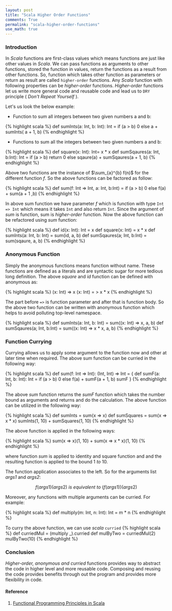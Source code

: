 ```yaml
---
layout: post
title: "Scala Higher Order Functions"
comments: True
permalink: "scala-higher-order-functions"
use_math: true
---
```


### Introduction

In *Scala* functions are first-class values which means functions are just like other values in *Scala*. We can pass functions as arguments to other functions, stored the function in values, return the functions as a result from other functions.
So, function which takes other function as parameters or return as result are called `higher-order` functions. Any *Scala* function with following properties can be *higher-order* functions. *Higher-order* functions let us write more general code and reusable code and lead us to `DRY` principle ( *Don't Repeat Yourself* ).

Let's us look the below example:

- Function to sum all integers between two given numbers a and b:

{% highlight scala %}
  def sumInts(a: Int, b: Int): Int =
    if (a > b) 0 else a + sumInts( a + 1, b)
{% endhighlight %}

- Functions to sum all the integers between two given numbers a and b:

{% highlight scala %}
  def square(x: Int): Int= x * x
  def sumSqaures(a: Int, b:Int): Int =
    if (a > b) return 0 else sqaure(a) + sumSqaures(a + 1, b)
{% endhighlight %}

Above two functions are the instance of $\sum_{a}^{b} f(n)$ for the different function $f$. So the above functions can be factored as follow:

{% highlight scala %}
def sum(f: Int => Int, a: Int, b:Int) =
  if (a > b) 0 else f(a) + sum(a + 1 ,b)
{% endhighlight %}

In above sum function we have parameter *f* which is function with type `Int => Int` which means it takes `Int` and also return `Int`. Since the argument of *sum* is function, sum is *higher-order* function. Now the above function can be refactored using *sum* function:

{% highlight scala %}
def id(x: Int): Int = x
def square(x: Int) = x * x
def sumInts(a: Int, b: Int) = sum(id, a, b)
def sumSqaures(a; Int, b:Int) = sum(sqaure, a, b)
{% endhighlight %}

### Anonymous Function
Simply the anonymous functions means function without name. These functions are defined as a literals and are syntactic sugar for more tedious long definition. The above *square* and *id* function can be defined with anonymous as:

{% highlight scala %}
(x: Int) => x
(x: Int) = > x * x
{% endhighlight %}

The part before `=>` is function parameter and after that is function body. So the above two function can be written with anonymous function which helps to avoid polluting top-level namespace.

{% highlight scala %}
def sumInts(a: Int, b: Int) = sum((x: Int) => x, a, b)
def sumSqaures(a; Int, b:Int) = sum((x: Int) => x * x, a, b)
{% endhighlight %}  

### Function Currying
Currying allows us to apply some argument to the function now and other at later time when required. The above sum function can be curried in the following way:

{%  highlight scala %}
def sum(f: Int => Int): (Int, Int) => Int = {
  def sumF(a: Int, b: Int): Int =
  if (a > b) 0 else f(a) + sumF(a + 1, b)
  sumF
}
{% endhighlight %}

The above *sum* function returns the *sumF* function which takes the number bound as arguments and returns and do the calculation. The above function can be utilized in the following way:

{% highlight scala %}
def sumInts = sum(x => x)
def sumSquares = sum(x => x * x)
sumInts(1, 10) + sumSquares(1, 10)
{% endhighlight %}

The above function is applied in the following ways:

{% highlight scala %}
sum(x => x)(1, 10) + sum(x => x * x)(1, 10)
{% endhighlight %}

where function *sum* is applied to identity and square function and and the resulting function is applied to the bound $1\ to\ 10$.

The function application associates to the left. So for the arguments list *args1* and *args2*:

$$f(args1)(args2)\ is\ equivalent\ to \ (f(args1))(args2)$$

Moreover, any functions with multiple arguments can be curried. For example:

{% highlight scala %}
def multiply(m: Int, n: Int): Int = m * n
{% endhighlight %}

To curry the above function, we can use *scala* `curried`
{% highlight scala %}
def curriedMul = (multiply _).curried
def mulByTwo = curriedMul(2)
mulByTwo(10)
{% endhighlight %}

### Conclusion

*Higher-order, anonymous and curried* functions provides way to abstract the code in higher level and more reusable code. Composing and reusing the code provides benefits through out the program and provides more flexibility in code.


#### Reference
1. [Functional Programming Principles in Scala](https://www.coursera.org/learn/progfun1/home/welcome) 
